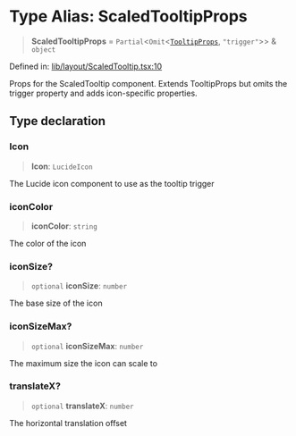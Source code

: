 # Type Alias: ScaledTooltipProps

> **ScaledTooltipProps** = `Partial`\<`Omit`\<[`TooltipProps`](TooltipProps.md), `"trigger"`\>\> & `object`

Defined in: [lib/layout/ScaledTooltip.tsx:10](https://github.com/aldesgroup/goaldn/blob/6a7943d02984b1a6b41d76a3a483a1484b644076/lib/layout/ScaledTooltip.tsx#L10)

Props for the ScaledTooltip component.
Extends TooltipProps but omits the trigger property and adds icon-specific properties.

## Type declaration

### Icon

> **Icon**: `LucideIcon`

The Lucide icon component to use as the tooltip trigger

### iconColor

> **iconColor**: `string`

The color of the icon

### iconSize?

> `optional` **iconSize**: `number`

The base size of the icon

### iconSizeMax?

> `optional` **iconSizeMax**: `number`

The maximum size the icon can scale to

### translateX?

> `optional` **translateX**: `number`

The horizontal translation offset
